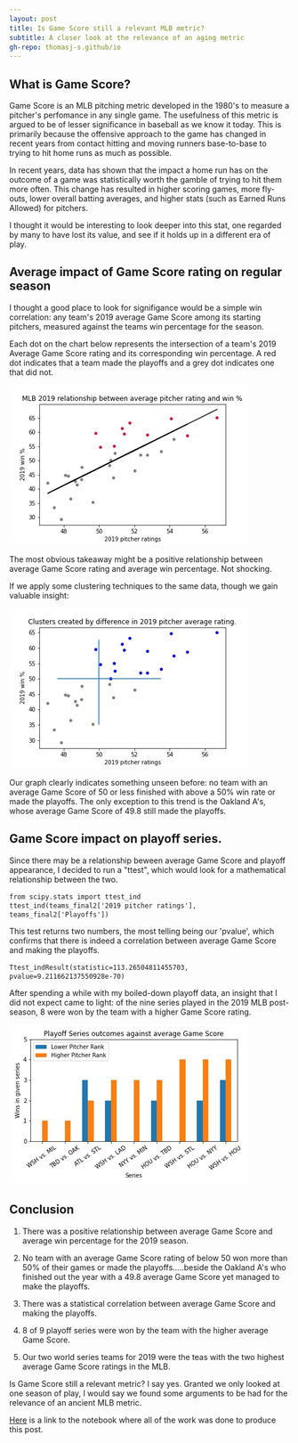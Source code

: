 ```yaml
---
layout: post
title: Is Game Score still a relevant MLB metric?
subtitle: A closer look at the relevance of an aging metric
gh-repo: thomasj-s.github/io
---
```


## What is Game Score?

  Game Score is an MLB pitching metric developed in the 1980's to measure a pitcher's perfomance in any single game. The usefulness of this metric is argued to be of lesser significance in baseball as we know it today.  This is primarily because the offensive approach to the game has changed in recent years from contact hitting and moving runners base-to-base to trying to hit home runs as much as possible.

  In recent years, data has shown that the impact a home run has on the outcome of a game was statistically worth the gamble of trying to hit them more often.  This change has resulted in higher scoring games, more fly-outs, lower overall batting averages, and higher stats (such as Earned Runs Allowed) for pitchers.

  I thought it would be interesting to look deeper into this stat, one regarded by many to have lost its value, and see if it holds up in a different era of play.
  
## Average impact of Game Score rating on regular season

  I thought a good place to look for signifigance would be a simple win correlation: any team's 2019 average Game Score among its starting pitchers, measured against the teams win percentage for the season.
  
  Each dot on the chart below represents the intersection of a team's 2019 Average Game Score rating and its corresponding win percentage.  A red dot indicates that a team made the playoffs and a grey dot indicates one that did not.

![plot 1](https://github.com/thomasj-s/thomasj-s.github.io/blob/master/_posts/build_project_1_vis_1.jpg?raw=true)

  The most obvious takeaway might be a positive relationship between average Game Score rating and average win percentage.  Not shocking.  
  
  If we apply some clustering techniques to the same data, though we gain valuable insight:
  
  ![plot 2](https://github.com/thomasj-s/thomasj-s.github.io/blob/master/_posts/build_project_1_vis_2.jpg?raw=true)
  
  Our graph clearly indicates something unseen before:  no team with an average Game Score of 50 or less finished with above a 50% win rate or made the playoffs.  The only exception to this trend is the Oakland A's, whose average Game Score of 49.8 still made the playoffs.
  
  
## Game Score impact on playoff series.

  Since there may be a relationship beween average Game Score and playoff appearance, I decided to run a "ttest", which would look for a mathematical relationship between the two.
  
~~~
from scipy.stats import ttest_ind
ttest_ind(teams_final2['2019 pitcher ratings'], teams_final2['Playoffs'])
~~~
This test returns two numbers, the most telling being our 'pvalue', which confirms that there is indeed a correlation between average Game Score and making the playoffs.
~~~
Ttest_indResult(statistic=113.26504811455703, pvalue=9.211662137550928e-70)
~~~

  After spending a while with my boiled-down playoff data, an insight that I did not expect came to light: of the nine series played in the 2019 MLB post-season, 8 were won by the team with a higher Game Score rating.
  
  ![plot 3](https://github.com/thomasj-s/thomasj-s.github.io/blob/master/_posts/build-project-1-vis-3%20(10).jpg?raw=true)
  
## Conclusion 
  
  1.  There was a positive relationship between average Game Score and average win percentage for the 2019 season.
  
  2.  No team with an average Game Score rating of below 50 won more than 50% of their games or made the playoffs.....beside the Oakland A's who finished out the year with a 
      49.8 average Game Score yet managed to make the playoffs.
  
  3.  There was a statistical correlation between average Game Score and making the playoffs.  
  
  4.  8 of 9 playoff series were won by the team with the higher average Game Score.
  
  5.  Our two world series teams for 2019 were the teas with the two highest average Game Score ratings in the MLB.
  
  Is Game Score still a relevant metric? I say yes.  Granted we only looked at one season of play, I would say we found some arguments to be had for the relevance of an ancient MLB metric.
  
  
  
  [Here](https://colab.research.google.com/drive/1Y9GQezf47T5TooBPUK6qjhGvzUHaGpW7?usp=sharing) is a link to the notebook where all of the work was done to produce this post.
  





